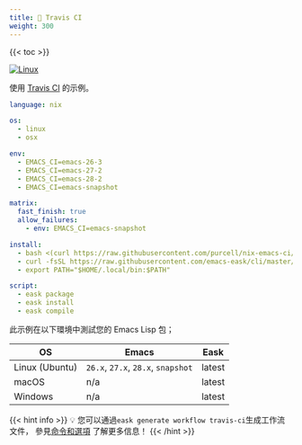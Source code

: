 ```yaml
---
title: 📀 Travis CI
weight: 300
---
```


{{< toc >}}

[![Linux](https://img.shields.io/badge/-Linux-fcc624?logo=linux&style=flat&logoColor=black)](#)

使用 [Travis CI](https://www.travis-ci.com/) 的示例。

```yml
language: nix

os:
  - linux
  - osx

env:
  - EMACS_CI=emacs-26-3
  - EMACS_CI=emacs-27-2
  - EMACS_CI=emacs-28-2
  - EMACS_CI=emacs-snapshot

matrix:
  fast_finish: true
  allow_failures:
    - env: EMACS_CI=emacs-snapshot

install:
  - bash <(curl https://raw.githubusercontent.com/purcell/nix-emacs-ci/master/travis-install)
  - curl -fsSL https://raw.githubusercontent.com/emacs-eask/cli/master/webinstall/install.sh | sh
  - export PATH="$HOME/.local/bin:$PATH"

script:
  - eask package
  - eask install
  - eask compile
```

此示例在以下環境中測試您的 Emacs Lisp 包；

| OS             | Emacs                              | Eask   |
|----------------|------------------------------------|--------|
| Linux (Ubuntu) | `26.x`, `27.x`, `28.x`, `snapshot` | latest |
| macOS          | n/a                                | latest |
| Windows        | n/a                                | latest |


{{< hint info >}}
💡 您可以通過`eask generate workflow travis-ci`生成工作流文件，
參見[命令和選項](https://emacs-eask.github.io/Getting-Started/Commands-and-options/#-eask-generate-workflow-travis-ci)
了解更多信息！
{{< /hint >}}
